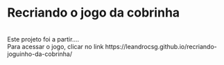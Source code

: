 # Recriando o jogo da cobrinha
</br>
Este projeto foi a partir....
</br>
Para acessar o jogo, clicar no link https://leandrocsg.github.io/recriando-joguinho-da-cobrinha/
